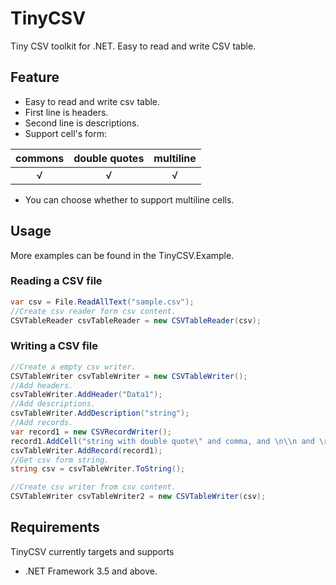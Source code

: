 # TinyCSV
Tiny CSV toolkit for .NET. Easy to read and write CSV table.

## Feature
* Easy to read and write csv table.
* First line is headers.
* Second line is descriptions.
* Support cell's form:

| commons | double quotes | multiline |
| :-----: | :-----------: | :-------: |
|    √    |       √       |     √     |
* You can choose whether to support multiline cells.

## Usage
More examples can be found in the TinyCSV.Example.
### Reading a CSV file
```c#
var csv = File.ReadAllText("sample.csv");
//Create csv reader form csv content.
CSVTableReader csvTableReader = new CSVTableReader(csv);
```
### Writing a CSV file
```c#
//Create a empty csv writer.
CSVTableWriter csvTableWriter = new CSVTableWriter();
//Add headers.
csvTableWriter.AddHeader("Data1");
//Add descriptions.
csvTableWriter.AddDescription("string");
//Add records.
var record1 = new CSVRecordWriter();
record1.AddCell("string with double quote\" and comma, and \n\\n and \r\n\\r\\n");
csvTableWriter.AddRecord(record1);
//Get csv form string.
string csv = csvTableWriter.ToString();

//Create csv writer from csv content.
CSVTableWriter csvTableWriter2 = new CSVTableWriter(csv);
```

## Requirements
TinyCSV currently targets and supports
* .NET Framework 3.5 and above.

